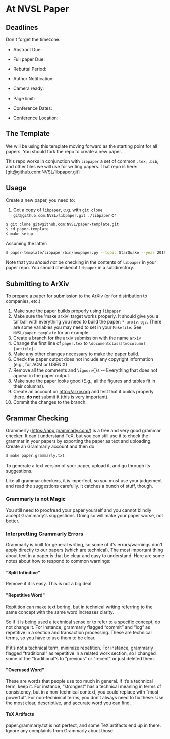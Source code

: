 # At NVSL Paper

## Deadlines

Don't forget the timezone.

* Abstract Due: <Fill it in>
* Full paper Due: <Fill it in>
* Rebuttal Period: <Fill it in>
* Author Notification: <Fill it in>
* Camera ready: <Fill it in>
* Page limit: <Fill it in>

* Conference Dates: <Fill it in>
* Conference Location: <Fill it in>

## The Template

We will be using this template moving forward as the starting point for all papers.  You should fork the repo to create a new paper.

This repo works in conjunction with `libpaper` a set of common `.tex`, `.bib`, and other files we will use for writing papers.  That repo is here:  [git@github.com:NVSL/libpaper.git]

## Usage

Create a new paper, you need to:

1.  Get a copy of `libpaper`, e.g. with `git clone git@github.com:NVSL/libpaper.git ./libpaper` or 

```sh
$ git clone git@github.com:NVSL/paper-template.git
$ cd paper-template
$ make setup
```

Assuming the latter:
 
```sh
$ paper-template/libpaper/bin/newpaper.py --topic StarQuake --year 2019 --conference ASPLOS --github-user stevenjswanson
```

Note that you *should not* be checking in the contents of `libpaper` in your paper repo.  You should checkeout `libpaper` in a subdirectory.

## Submitting to ArXiv

To prepare a paper for submission to the ArXiv (or for distribution to companies, etc.)

1. Make sure the paper builds properly using `libpaper`
2. Make sure the 'make arxiv' target works properly. It should give you a tar ball with everything you need to build the paper: `*-arxiv.tgz`. There are some variables you may need to set in your `Makefile`.  See `NVSL/paper-template` for an example.
3. Create a branch for the arxiv submission with the name `arxiv`
4. Change the first line of `paper.tex` to `\documentclass[twocolumn]{article}`.
5. Make any other changes necessary to make the paper build.
6. Check the paper output does not include any copyright information (e.g., for ACM or USENIX)
7. Remove all the comments and `\ignore{}`s -- Everything that does not appear in the paper output.
8. Make sure the paper looks good (E.g., all the figures and tables fit in their columns).
9. Create an account on http://arxiv.org and test that it builds properly there. **__do not__** submit it (this is very important).
10. Commit the changes to the branch.

## Grammar Checking

Grammerly (https://app.grammarly.com/) is a free and very good grammar checker.  It can't understand TeX, but you can still use it to check the grammar in your papers by exporting the paper as text and uploading.  Create an Grammarly account and then do 

```sh
$ make paper.grammarly.txt
```

To generate a text version of your paper, upload it, and go through its suggestions.

Like all grammar checkers, it is imperfect, so you must use your judgement and read the suggestions carefully.  It catches a bunch of stuff, though.

### Grammarly is not Magic

You still need to proofread your paper yourself and you cannot blindly accept Grammarly's suggestions.  Doing so will make your paper worse, not better.

### Interpretting Grammarly Errors

Grammarly is built for general writing, so some of it's errors/warnings don't apply directly to our papers (which are technical).  The most important thing about text in a paper is that be clear and easy to understand.  Here are some notes about how to respond to common warnings:

#### “Split Infinitive"
  Remove if it is easy.  This is not a big deal
  
  
#### "Repetitive Word"
Repitition can make text boring, but in technical writing referring to the same concept with the same word increases clarity.

So if it is being used a technical sense or to refer to a specific concept, do not change it.  For instance, grammarly flagged “commit” and “log” as  repetitive in a section and transaction processing.  These are technical terms, so you have to use them to be clear.   

If it’s not a technical term, minimize repetition.  For instance, grammarly flagged “traditional” as repetitive in a related work section, so I changed some of the “traditional”s to “previous” or "recent" or just deleted them.   

#### "Overused Word"

These are words that people use too much in general.  If it’s a technical term, keep it.    For instance, “strongest” has a technical meaning in terms of consistency, but in a non-technical context, you could replace with “most powerful”.   For non-techinical terms, you don’t always need to fix these.  Use the most clear, descriptive, and accurate word you can find.

#### TeX Artifacts
paper.grammarly.txt is not perfect, and some TeX artifacts end up in there.  Ignore any complaints from Grammarly about those.

